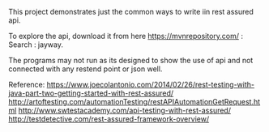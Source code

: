 This project demonstrates just the common ways to write iin rest assured api.

To explore the api, download it from here https://mvnrepository.com/ : Search : jayway.

The programs may not run as its designed to show the use of api and not connected with any restend point or json well.

Reference:
https://www.joecolantonio.com/2014/02/26/rest-testing-with-java-part-two-getting-started-with-rest-assured/
http://artoftesting.com/automationTesting/restAPIAutomationGetRequest.html
http://www.swtestacademy.com/api-testing-with-rest-assured/
http://testdetective.com/rest-assured-framework-overview/